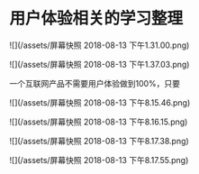 # 用户体验相关的学习整理

![](/assets/屏幕快照 2018-08-13 下午1.31.00.png)

![](/assets/屏幕快照 2018-08-13 下午1.37.03.png)

一个互联网产品不需要用户体验做到100%，只要



![](/assets/屏幕快照 2018-08-13 下午8.15.46.png)

![](/assets/屏幕快照 2018-08-13 下午8.16.15.png)



![](/assets/屏幕快照 2018-08-13 下午8.17.38.png)

![](/assets/屏幕快照 2018-08-13 下午8.17.55.png)

